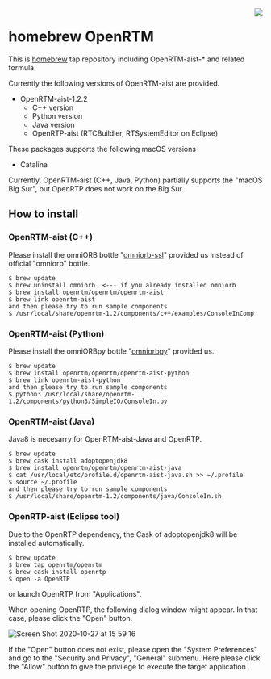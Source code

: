 <img src="https://upload.wikimedia.org/wikipedia/commons/thumb/9/95/Homebrew_logo.svg/159px-Homebrew_logo.svg.png" align="right">

# homebrew OpenRTM
This is [homebrew](https://brew.sh/) tap repository including OpenRTM-aist-* and related formula.

Currently the following versions of OpenRTM-aist are provided.

- OpenRTM-aist-1.2.2
  - C++ version
  - Python version
  - Java version
  - OpenRTP-aist (RTCBuildler, RTSystemEditor on Eclipse)

These packages supports the following macOS versions

- Catalina

Currently, OpenRTM-aist (C++, Java, Python) partially supports the "macOS Big Sur", but OpenRTP does not work on the Big Sur. 

## How to install

### OpenRTM-aist (C++)

Please install the omniORB bottle "[omniorb-ssl](https://github.com/OpenRTM/homebrew-omniorb)" provided us instead of official "omniorb" bottle.
```shell
$ brew update
$ brew uninstall omniorb  <--- if you already installed omniorb
$ brew install openrtm/openrtm/openrtm-aist
$ brew link openrtm-aist
and then please try to run sample components 
$ /usr/local/share/openrtm-1.2/components/c++/examples/ConsoleInComp
```

### OpenRTM-aist (Python)
Please install the omniORBpy bottle "[omniorbpy](https://github.com/OpenRTM/homebrew-omniorb)" provided us.
```shell
$ brew update
$ brew install openrtm/openrtm/openrtm-aist-python
$ brew link openrtm-aist-python
and then please try to run sample components
$ python3 /usr/local/share/openrtm-1.2/components/python3/SimpleIO/ConsoleIn.py 
```

### OpenRTM-aist (Java)
Java8 is necesarry for OpenRTM-aist-Java and OpenRTP.
```shell
$ brew update
$ brew cask install adoptopenjdk8
$ brew install openrtm/openrtm/openrtm-aist-java
$ cat /usr/local/etc/profile.d/openrtm-aist-java.sh >> ~/.profile
$ source ~/.profile
and then please try to run sample components
$ /usr/local/share/openrtm-1.2/components/java/ConsoleIn.sh
```

### OpenRTP-aist (Eclipse tool)
Due to the OpenRTP dependency, the Cask of adoptopenjdk8 will be installed automatically.

```shell
$ brew update
$ brew tap openrtm/openrtm
$ brew cask install openrtp
$ open -a OpenRTP
```
or launch OpenRTP from "Applications".

When opening OpenRTP, the following dialog window might appear.
In that case, please click the "Open" button.

![Screen Shot 2020-10-27 at 15 59 16](https://user-images.githubusercontent.com/11814060/97267621-ca54f780-186d-11eb-9d88-6a41258286fd.png)

If the "Open" button does not exist, please open the "System Preferences" and go to the "Security and Privacy", "General" submenu.
Here please click the "Allow" button to give the privilege to execute the target application.



